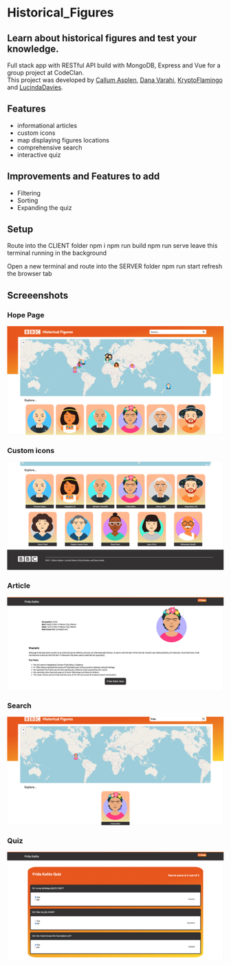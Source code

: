 # Historical_Figures

## Learn about historical figures and test your knowledge.

Full stack app with RESTful API build with MongoDB, Express and Vue for a group project at CodeClan.  
This project was developed by [Callum Asplen](https://github.com/Casplen), [Dana Varahi](https://github.com/DanaVarahi), [KryptoFlamingo](https://github.com/KryptoFlamingo) and [LucindaDavies](https://github.com/LucindaDavies).

## Features

* informational articles
* custom icons
* map displaying figures locations
* comprehensive search
* interactive quiz

## Improvements and Features to add

* Filtering
* Sorting
* Expanding the quiz


## Setup
Route into the CLIENT folder
  npm i
  npm run build
  npm run serve
leave this terminal running in the background
 
Open a new terminal and route into the SERVER folder
  npm run start
  refresh the browser tab


## Screeenshots

### Hope Page
![home page](https://github.com/DanaVarahi/screenshots/blob/main/Historical-figures.png)

### Custom icons
![historical figures icons](https://github.com/DanaVarahi/screenshots/blob/main/icons.png)

### Article 
![Frida Khalo article](https://github.com/DanaVarahi/screenshots/blob/main/frida-khalo.png)

### Search 
![Interactive search](https://github.com/DanaVarahi/screenshots/blob/main/search.png)

### Quiz
![quiz](https://github.com/DanaVarahi/screenshots/blob/main/quiz.png)
